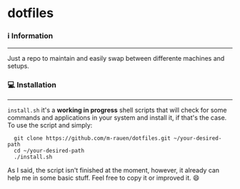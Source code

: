 # dotfiles

### :information_source: Information

---

Just a repo to maintain and easily swap between differente machines and setups.

### :computer: Installation 

---

`install.sh` it's a **working in progress** shell scripts that will check for some commands and applications in your system and install it, if that's the case. To use the script and simply:

```
  git clone https://github.com/m-rauen/dotfiles.git ~/your-desired-path 
  cd ~/your-desired-path 
  ./install.sh
```



As I said, the script isn't finished at the moment, however, it already can help me in some basic stuff. Feel free to copy it or improved it. :smile:
